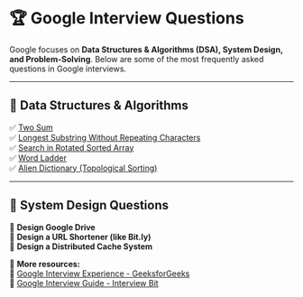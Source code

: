 # 🏆 Google Interview Questions  

Google focuses on **Data Structures & Algorithms (DSA), System Design, and Problem-Solving**. Below are some of the most frequently asked questions in Google interviews.  

---

## **📌 Data Structures & Algorithms**
✅ [Two Sum](https://leetcode.com/problems/two-sum/)  
✅ [Longest Substring Without Repeating Characters](https://leetcode.com/problems/longest-substring-without-repeating-characters/)  
✅ [Search in Rotated Sorted Array](https://leetcode.com/problems/search-in-rotated-sorted-array/)  
✅ [Word Ladder](https://leetcode.com/problems/word-ladder/)  
✅ [Alien Dictionary (Topological Sorting)](https://leetcode.com/problems/alien-dictionary/)  

---

## **📌 System Design Questions**
🔹 **Design Google Drive**  
🔹 **Design a URL Shortener (like Bit.ly)**  
🔹 **Design a Distributed Cache System**  

📜 **More resources:**  
📌 [Google Interview Experience - GeeksforGeeks](https://www.geeksforgeeks.org/google-interview-experience/)  
📌 [Google Interview Guide - Interview Bit](https://www.interviewbit.com/google-interview-questions/)  
